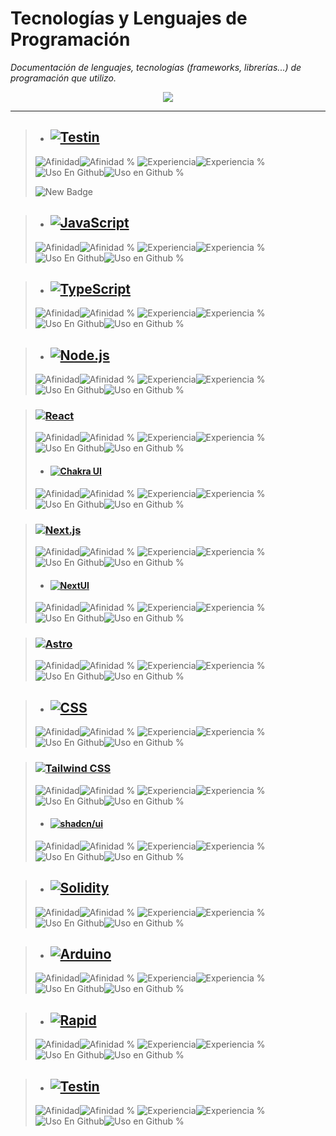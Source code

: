 # Tecnologías y Lenguajes de Programación
_Documentación de lenguajes, tecnologías (frameworks, librerías...) de programación que utilizo._


<p align="center">
<a href="#">
<img src="https://skillicons.dev/icons?i=solidity,ipfs,git,github,obsidian,md,html,css,styledcomponents,tailwind,threejs,react,js,ts,prisma,sqlite,mongodb,mysql,nextjs,nodejs,express,py,php,c,cpp,sentry,redux,firebase,vercel,bash,powershell,npm,vscode,notion,ableton,windows&perline=18" />
</a>
</p>


***


>- ## [![Testin](https://img.shields.io/badge/-Testin-007DD7?style=for-the-badge&logo=testin&logoColor=white)](https://www.testin.cn)
>![Afinidad](https://img.shields.io/badge/dynamic/json?url=https://raw.githubusercontent.com/SKRTEEEEEE/markdowns/main/sys/techs.json&query=$.testin.value&label=%F0%9F%92%97%20Afinidad&color=007DD7&style=flat&logo=testin)![Afinidad %](https://img.shields.io/badge/dynamic/json?url=https://raw.githubusercontent.com/SKRTEEEEEE/markdowns/main/sys/techs.json&query=$.testin.afinidad&color=007DD7&style=flat&label=%20&suffix=%25)
![Experiencia](https://img.shields.io/badge/dynamic/json?url=https://raw.githubusercontent.com/SKRTEEEEEE/markdowns/main/sys/techs.json&query=$.testin.valueexp&label=%F0%9F%8F%85%20Experiencia&color=007DD7&style=flat&logo=testin)![Experiencia %](https://img.shields.io/badge/dynamic/json?url=https://raw.githubusercontent.com/SKRTEEEEEE/markdowns/main/sys/techs.json&query=$.testin.experiencia&color=007DD7&style=flat&label=%20&suffix=%25)
![Uso En Github](https://img.shields.io/badge/dynamic/json?url=https://raw.githubusercontent.com/SKRTEEEEEE/markdowns/main/sys/techs.json&query=$.testin.valueuso&label=%F0%9F%98%BB%20Uso%20en%20github&color=007DD7&style=flat&logo=testin)![Uso en Github %](https://img.shields.io/badge/dynamic/json?url=https://raw.githubusercontent.com/SKRTEEEEEE/markdowns/main/sys/techs.json&query=$.testin.usogithub&color=007DD7&style=flat&label=%20&suffix=%25)
>
>![New Badge](https://img.shields.io/badge/%C2%A1_novedad_%F0%9F%91%8D_!-NEW_%F0%9F%93%A5_%F0%9F%97%92%EF%B8%8F-blue?style=social)

>- ## [![JavaScript](https://img.shields.io/badge/-JavaScript-F7DF1E?style=for-the-badge&logo=javascript&logoColor=black)](https://developer.mozilla.org/es/docs/Web/JavaScript)
>![Afinidad](https://img.shields.io/badge/dynamic/json?url=https://raw.githubusercontent.com/SKRTEEEEEE/markdowns/main/sys/techs.json&query=$.javascript.value&label=%F0%9F%92%97%20Afinidad&color=F7DF1E&style=flat&logo=javascript)![Afinidad %](https://img.shields.io/badge/dynamic/json?url=https://raw.githubusercontent.com/SKRTEEEEEE/markdowns/main/sys/techs.json&query=$.javascript.afinidad&color=F7DF1E&style=flat&label=%20&suffix=%25)
![Experiencia](https://img.shields.io/badge/dynamic/json?url=https://raw.githubusercontent.com/SKRTEEEEEE/markdowns/main/sys/techs.json&query=$.javascript.valueexp&label=%F0%9F%8F%85%20Experiencia&color=F7DF1E&style=flat&logo=javascript)![Experiencia %](https://img.shields.io/badge/dynamic/json?url=https://raw.githubusercontent.com/SKRTEEEEEE/markdowns/main/sys/techs.json&query=$.javascript.experiencia&color=F7DF1E&style=flat&label=%20&suffix=%25)
![Uso En Github](https://img.shields.io/badge/dynamic/json?url=https://raw.githubusercontent.com/SKRTEEEEEE/markdowns/main/sys/techs.json&query=$.javascript.valueuso&label=%F0%9F%98%BB%20Uso%20en%20github&color=F7DF1E&style=flat&logo=javascript)![Uso en Github %](https://img.shields.io/badge/dynamic/json?url=https://raw.githubusercontent.com/SKRTEEEEEE/markdowns/main/sys/techs.json&query=$.javascript.usogithub&color=F7DF1E&style=flat&label=%20&suffix=%25)

>- ## [![TypeScript](https://img.shields.io/badge/-TypeScript-3178C6?style=for-the-badge&logo=typescript&logoColor=white)](https://www.typescriptlang.org/branding)
>![Afinidad](https://img.shields.io/badge/dynamic/json?url=https://raw.githubusercontent.com/SKRTEEEEEE/markdowns/main/sys/techs.json&query=$.typescript.value&label=%F0%9F%92%97%20Afinidad&color=3178C6&style=flat&logo=typescript)![Afinidad %](https://img.shields.io/badge/dynamic/json?url=https://raw.githubusercontent.com/SKRTEEEEEE/markdowns/main/sys/techs.json&query=$.typescript.afinidad&color=3178C6&style=flat&label=%20&suffix=%25)
![Experiencia](https://img.shields.io/badge/dynamic/json?url=https://raw.githubusercontent.com/SKRTEEEEEE/markdowns/main/sys/techs.json&query=$.typescript.valueexp&label=%F0%9F%8F%85%20Experiencia&color=3178C6&style=flat&logo=typescript)![Experiencia %](https://img.shields.io/badge/dynamic/json?url=https://raw.githubusercontent.com/SKRTEEEEEE/markdowns/main/sys/techs.json&query=$.typescript.experiencia&color=3178C6&style=flat&label=%20&suffix=%25)
![Uso En Github](https://img.shields.io/badge/dynamic/json?url=https://raw.githubusercontent.com/SKRTEEEEEE/markdowns/main/sys/techs.json&query=$.typescript.valueuso&label=%F0%9F%98%BB%20Uso%20en%20github&color=3178C6&style=flat&logo=typescript)![Uso en Github %](https://img.shields.io/badge/dynamic/json?url=https://raw.githubusercontent.com/SKRTEEEEEE/markdowns/main/sys/techs.json&query=$.typescript.usogithub&color=3178C6&style=flat&label=%20&suffix=%25)

>- ## [![Node.js](https://img.shields.io/badge/-Node.js-5FA04E?style=for-the-badge&logo=nodedotjs&logoColor=black)](https://nodejs.org/en/about/branding)
>![Afinidad](https://img.shields.io/badge/dynamic/json?url=https://raw.githubusercontent.com/SKRTEEEEEE/markdowns/main/sys/techs.json&query=$.nodedotjs.value&label=%F0%9F%92%97%20Afinidad&color=5FA04E&style=flat&logo=nodedotjs)![Afinidad %](https://img.shields.io/badge/dynamic/json?url=https://raw.githubusercontent.com/SKRTEEEEEE/markdowns/main/sys/techs.json&query=$.nodedotjs.afinidad&color=5FA04E&style=flat&label=%20&suffix=%25)
![Experiencia](https://img.shields.io/badge/dynamic/json?url=https://raw.githubusercontent.com/SKRTEEEEEE/markdowns/main/sys/techs.json&query=$.nodedotjs.valueexp&label=%F0%9F%8F%85%20Experiencia&color=5FA04E&style=flat&logo=nodedotjs)![Experiencia %](https://img.shields.io/badge/dynamic/json?url=https://raw.githubusercontent.com/SKRTEEEEEE/markdowns/main/sys/techs.json&query=$.nodedotjs.experiencia&color=5FA04E&style=flat&label=%20&suffix=%25)
![Uso En Github](https://img.shields.io/badge/dynamic/json?url=https://raw.githubusercontent.com/SKRTEEEEEE/markdowns/main/sys/techs.json&query=$.nodedotjs.valueuso&label=%F0%9F%98%BB%20Uso%20en%20github&color=5FA04E&style=flat&logo=nodedotjs)![Uso en Github %](https://img.shields.io/badge/dynamic/json?url=https://raw.githubusercontent.com/SKRTEEEEEE/markdowns/main/sys/techs.json&query=$.nodedotjs.usogithub&color=5FA04E&style=flat&label=%20&suffix=%25)

> ### [![React](https://img.shields.io/badge/-React-61DAFB?style=for-the-badge&logo=react&logoColor=black)](https://github.com/facebook/create-react-app/blob/282c03f9525fdf8061ffa1ec50dce89296d916bd/test/fixtures/relative-paths/src/logo.svg)
>![Afinidad](https://img.shields.io/badge/dynamic/json?url=https://raw.githubusercontent.com/SKRTEEEEEE/markdowns/main/sys/techs.json&query=$.react.value&label=%F0%9F%92%97%20Afinidad&color=61DAFB&style=flat&logo=react)![Afinidad %](https://img.shields.io/badge/dynamic/json?url=https://raw.githubusercontent.com/SKRTEEEEEE/markdowns/main/sys/techs.json&query=$.react.afinidad&color=61DAFB&style=flat&label=%20&suffix=%25)
![Experiencia](https://img.shields.io/badge/dynamic/json?url=https://raw.githubusercontent.com/SKRTEEEEEE/markdowns/main/sys/techs.json&query=$.react.valueexp&label=%F0%9F%8F%85%20Experiencia&color=61DAFB&style=flat&logo=react)![Experiencia %](https://img.shields.io/badge/dynamic/json?url=https://raw.githubusercontent.com/SKRTEEEEEE/markdowns/main/sys/techs.json&query=$.react.experiencia&color=61DAFB&style=flat&label=%20&suffix=%25)
![Uso En Github](https://img.shields.io/badge/dynamic/json?url=https://raw.githubusercontent.com/SKRTEEEEEE/markdowns/main/sys/techs.json&query=$.react.valueuso&label=%F0%9F%98%BB%20Uso%20en%20github&color=61DAFB&style=flat&logo=react)![Uso en Github %](https://img.shields.io/badge/dynamic/json?url=https://raw.githubusercontent.com/SKRTEEEEEE/markdowns/main/sys/techs.json&query=$.react.usogithub&color=61DAFB&style=flat&label=%20&suffix=%25)
> - #### [![Chakra UI](https://img.shields.io/badge/-Chakra%20UI-319795?style=for-the-badge&logo=chakraui&logoColor=white)](https://github.com/chakra-ui/chakra-ui/blob/327e1624d22936abb43068e1f57054e43c9c6819/logo/logomark-colored.svg)
>![Afinidad](https://img.shields.io/badge/dynamic/json?url=https://raw.githubusercontent.com/SKRTEEEEEE/markdowns/main/sys/techs.json&query=$.chakraui.value&label=%F0%9F%92%97%20Afinidad&color=319795&style=flat&logo=chakraui)![Afinidad %](https://img.shields.io/badge/dynamic/json?url=https://raw.githubusercontent.com/SKRTEEEEEE/markdowns/main/sys/techs.json&query=$.chakraui.afinidad&color=319795&style=flat&label=%20&suffix=%25)
![Experiencia](https://img.shields.io/badge/dynamic/json?url=https://raw.githubusercontent.com/SKRTEEEEEE/markdowns/main/sys/techs.json&query=$.chakraui.valueexp&label=%F0%9F%8F%85%20Experiencia&color=319795&style=flat&logo=chakraui)![Experiencia %](https://img.shields.io/badge/dynamic/json?url=https://raw.githubusercontent.com/SKRTEEEEEE/markdowns/main/sys/techs.json&query=$.chakraui.experiencia&color=319795&style=flat&label=%20&suffix=%25)
![Uso En Github](https://img.shields.io/badge/dynamic/json?url=https://raw.githubusercontent.com/SKRTEEEEEE/markdowns/main/sys/techs.json&query=$.chakraui.valueuso&label=%F0%9F%98%BB%20Uso%20en%20github&color=319795&style=flat&logo=chakraui)![Uso en Github %](https://img.shields.io/badge/dynamic/json?url=https://raw.githubusercontent.com/SKRTEEEEEE/markdowns/main/sys/techs.json&query=$.chakraui.usogithub&color=319795&style=flat&label=%20&suffix=%25)

> ### [![Next.js](https://img.shields.io/badge/-Next.js-000000?style=for-the-badge&logo=nextdotjs&logoColor=white)](https://vercel.com/design/brands#next-js)
>![Afinidad](https://img.shields.io/badge/dynamic/json?url=https://raw.githubusercontent.com/SKRTEEEEEE/markdowns/main/sys/techs.json&query=$.nextdotjs.value&label=%F0%9F%92%97%20Afinidad&color=000000&style=flat&logo=nextdotjs)![Afinidad %](https://img.shields.io/badge/dynamic/json?url=https://raw.githubusercontent.com/SKRTEEEEEE/markdowns/main/sys/techs.json&query=$.nextdotjs.afinidad&color=000000&style=flat&label=%20&suffix=%25)
![Experiencia](https://img.shields.io/badge/dynamic/json?url=https://raw.githubusercontent.com/SKRTEEEEEE/markdowns/main/sys/techs.json&query=$.nextdotjs.valueexp&label=%F0%9F%8F%85%20Experiencia&color=000000&style=flat&logo=nextdotjs)![Experiencia %](https://img.shields.io/badge/dynamic/json?url=https://raw.githubusercontent.com/SKRTEEEEEE/markdowns/main/sys/techs.json&query=$.nextdotjs.experiencia&color=000000&style=flat&label=%20&suffix=%25)
![Uso En Github](https://img.shields.io/badge/dynamic/json?url=https://raw.githubusercontent.com/SKRTEEEEEE/markdowns/main/sys/techs.json&query=$.nextdotjs.valueuso&label=%F0%9F%98%BB%20Uso%20en%20github&color=000000&style=flat&logo=nextdotjs)![Uso en Github %](https://img.shields.io/badge/dynamic/json?url=https://raw.githubusercontent.com/SKRTEEEEEE/markdowns/main/sys/techs.json&query=$.nextdotjs.usogithub&color=000000&style=flat&label=%20&suffix=%25)
> - #### [![NextUI](https://img.shields.io/badge/-NextUI-000000?style=for-the-badge&logo=nextui&logoColor=white)](https://nextui.org/figma)
>![Afinidad](https://img.shields.io/badge/dynamic/json?url=https://raw.githubusercontent.com/SKRTEEEEEE/markdowns/main/sys/techs.json&query=$.nextui.value&label=%F0%9F%92%97%20Afinidad&color=000000&style=flat&logo=nextui)![Afinidad %](https://img.shields.io/badge/dynamic/json?url=https://raw.githubusercontent.com/SKRTEEEEEE/markdowns/main/sys/techs.json&query=$.nextui.afinidad&color=000000&style=flat&label=%20&suffix=%25)
![Experiencia](https://img.shields.io/badge/dynamic/json?url=https://raw.githubusercontent.com/SKRTEEEEEE/markdowns/main/sys/techs.json&query=$.nextui.valueexp&label=%F0%9F%8F%85%20Experiencia&color=000000&style=flat&logo=nextui)![Experiencia %](https://img.shields.io/badge/dynamic/json?url=https://raw.githubusercontent.com/SKRTEEEEEE/markdowns/main/sys/techs.json&query=$.nextui.experiencia&color=000000&style=flat&label=%20&suffix=%25)
![Uso En Github](https://img.shields.io/badge/dynamic/json?url=https://raw.githubusercontent.com/SKRTEEEEEE/markdowns/main/sys/techs.json&query=$.nextui.valueuso&label=%F0%9F%98%BB%20Uso%20en%20github&color=000000&style=flat&logo=nextui)![Uso en Github %](https://img.shields.io/badge/dynamic/json?url=https://raw.githubusercontent.com/SKRTEEEEEE/markdowns/main/sys/techs.json&query=$.nextui.usogithub&color=000000&style=flat&label=%20&suffix=%25)

> ### [![Astro](https://img.shields.io/badge/-Astro-BC52EE?style=for-the-badge&logo=astro&logoColor=black)](https://astro.build/press)
>![Afinidad](https://img.shields.io/badge/dynamic/json?url=https://raw.githubusercontent.com/SKRTEEEEEE/markdowns/main/sys/techs.json&query=$.astro.value&label=%F0%9F%92%97%20Afinidad&color=BC52EE&style=flat&logo=astro)![Afinidad %](https://img.shields.io/badge/dynamic/json?url=https://raw.githubusercontent.com/SKRTEEEEEE/markdowns/main/sys/techs.json&query=$.astro.afinidad&color=BC52EE&style=flat&label=%20&suffix=%25)
![Experiencia](https://img.shields.io/badge/dynamic/json?url=https://raw.githubusercontent.com/SKRTEEEEEE/markdowns/main/sys/techs.json&query=$.astro.valueexp&label=%F0%9F%8F%85%20Experiencia&color=BC52EE&style=flat&logo=astro)![Experiencia %](https://img.shields.io/badge/dynamic/json?url=https://raw.githubusercontent.com/SKRTEEEEEE/markdowns/main/sys/techs.json&query=$.astro.experiencia&color=BC52EE&style=flat&label=%20&suffix=%25)
![Uso En Github](https://img.shields.io/badge/dynamic/json?url=https://raw.githubusercontent.com/SKRTEEEEEE/markdowns/main/sys/techs.json&query=$.astro.valueuso&label=%F0%9F%98%BB%20Uso%20en%20github&color=BC52EE&style=flat&logo=astro)![Uso en Github %](https://img.shields.io/badge/dynamic/json?url=https://raw.githubusercontent.com/SKRTEEEEEE/markdowns/main/sys/techs.json&query=$.astro.usogithub&color=BC52EE&style=flat&label=%20&suffix=%25)

>- ## [![CSS](https://img.shields.io/badge/-CSS-663399?style=for-the-badge&logo=css&logoColor=white)](https://github.com/CSS-Next/logo.css/blob/bacc20878227204b283c68a6b935f8279e06b0cd/css.svg)
>![Afinidad](https://img.shields.io/badge/dynamic/json?url=https://raw.githubusercontent.com/SKRTEEEEEE/markdowns/main/sys/techs.json&query=$.css.value&label=%F0%9F%92%97%20Afinidad&color=663399&style=flat&logo=css)![Afinidad %](https://img.shields.io/badge/dynamic/json?url=https://raw.githubusercontent.com/SKRTEEEEEE/markdowns/main/sys/techs.json&query=$.css.afinidad&color=663399&style=flat&label=%20&suffix=%25)
![Experiencia](https://img.shields.io/badge/dynamic/json?url=https://raw.githubusercontent.com/SKRTEEEEEE/markdowns/main/sys/techs.json&query=$.css.valueexp&label=%F0%9F%8F%85%20Experiencia&color=663399&style=flat&logo=css)![Experiencia %](https://img.shields.io/badge/dynamic/json?url=https://raw.githubusercontent.com/SKRTEEEEEE/markdowns/main/sys/techs.json&query=$.css.experiencia&color=663399&style=flat&label=%20&suffix=%25)
![Uso En Github](https://img.shields.io/badge/dynamic/json?url=https://raw.githubusercontent.com/SKRTEEEEEE/markdowns/main/sys/techs.json&query=$.css.valueuso&label=%F0%9F%98%BB%20Uso%20en%20github&color=663399&style=flat&logo=css)![Uso en Github %](https://img.shields.io/badge/dynamic/json?url=https://raw.githubusercontent.com/SKRTEEEEEE/markdowns/main/sys/techs.json&query=$.css.usogithub&color=663399&style=flat&label=%20&suffix=%25)

> ### [![Tailwind CSS](https://img.shields.io/badge/-Tailwind%20CSS-06B6D4?style=for-the-badge&logo=tailwindcss&logoColor=black)](https://tailwindcss.com/brand)
>![Afinidad](https://img.shields.io/badge/dynamic/json?url=https://raw.githubusercontent.com/SKRTEEEEEE/markdowns/main/sys/techs.json&query=$.tailwindcss.value&label=%F0%9F%92%97%20Afinidad&color=06B6D4&style=flat&logo=tailwindcss)![Afinidad %](https://img.shields.io/badge/dynamic/json?url=https://raw.githubusercontent.com/SKRTEEEEEE/markdowns/main/sys/techs.json&query=$.tailwindcss.afinidad&color=06B6D4&style=flat&label=%20&suffix=%25)
![Experiencia](https://img.shields.io/badge/dynamic/json?url=https://raw.githubusercontent.com/SKRTEEEEEE/markdowns/main/sys/techs.json&query=$.tailwindcss.valueexp&label=%F0%9F%8F%85%20Experiencia&color=06B6D4&style=flat&logo=tailwindcss)![Experiencia %](https://img.shields.io/badge/dynamic/json?url=https://raw.githubusercontent.com/SKRTEEEEEE/markdowns/main/sys/techs.json&query=$.tailwindcss.experiencia&color=06B6D4&style=flat&label=%20&suffix=%25)
![Uso En Github](https://img.shields.io/badge/dynamic/json?url=https://raw.githubusercontent.com/SKRTEEEEEE/markdowns/main/sys/techs.json&query=$.tailwindcss.valueuso&label=%F0%9F%98%BB%20Uso%20en%20github&color=06B6D4&style=flat&logo=tailwindcss)![Uso en Github %](https://img.shields.io/badge/dynamic/json?url=https://raw.githubusercontent.com/SKRTEEEEEE/markdowns/main/sys/techs.json&query=$.tailwindcss.usogithub&color=06B6D4&style=flat&label=%20&suffix=%25)
> - #### [![shadcn/ui](https://img.shields.io/badge/-shadcn/ui-000000?style=for-the-badge&logo=shadcnui&logoColor=white)](https://ui.shadcn.com)
>![Afinidad](https://img.shields.io/badge/dynamic/json?url=https://raw.githubusercontent.com/SKRTEEEEEE/markdowns/main/sys/techs.json&query=$.shadcnui.value&label=%F0%9F%92%97%20Afinidad&color=000000&style=flat&logo=shadcnui)![Afinidad %](https://img.shields.io/badge/dynamic/json?url=https://raw.githubusercontent.com/SKRTEEEEEE/markdowns/main/sys/techs.json&query=$.shadcnui.afinidad&color=000000&style=flat&label=%20&suffix=%25)
![Experiencia](https://img.shields.io/badge/dynamic/json?url=https://raw.githubusercontent.com/SKRTEEEEEE/markdowns/main/sys/techs.json&query=$.shadcnui.valueexp&label=%F0%9F%8F%85%20Experiencia&color=000000&style=flat&logo=shadcnui)![Experiencia %](https://img.shields.io/badge/dynamic/json?url=https://raw.githubusercontent.com/SKRTEEEEEE/markdowns/main/sys/techs.json&query=$.shadcnui.experiencia&color=000000&style=flat&label=%20&suffix=%25)
![Uso En Github](https://img.shields.io/badge/dynamic/json?url=https://raw.githubusercontent.com/SKRTEEEEEE/markdowns/main/sys/techs.json&query=$.shadcnui.valueuso&label=%F0%9F%98%BB%20Uso%20en%20github&color=000000&style=flat&logo=shadcnui)![Uso en Github %](https://img.shields.io/badge/dynamic/json?url=https://raw.githubusercontent.com/SKRTEEEEEE/markdowns/main/sys/techs.json&query=$.shadcnui.usogithub&color=000000&style=flat&label=%20&suffix=%25)

>- ## [![Solidity](https://img.shields.io/badge/-Solidity-363636?style=for-the-badge&logo=solidity&logoColor=white)](https://docs.soliditylang.org/en/v0.8.6/brand-guide.html)
>![Afinidad](https://img.shields.io/badge/dynamic/json?url=https://raw.githubusercontent.com/SKRTEEEEEE/markdowns/main/sys/techs.json&query=$.solidity.value&label=%F0%9F%92%97%20Afinidad&color=363636&style=flat&logo=solidity)![Afinidad %](https://img.shields.io/badge/dynamic/json?url=https://raw.githubusercontent.com/SKRTEEEEEE/markdowns/main/sys/techs.json&query=$.solidity.afinidad&color=363636&style=flat&label=%20&suffix=%25)
![Experiencia](https://img.shields.io/badge/dynamic/json?url=https://raw.githubusercontent.com/SKRTEEEEEE/markdowns/main/sys/techs.json&query=$.solidity.valueexp&label=%F0%9F%8F%85%20Experiencia&color=363636&style=flat&logo=solidity)![Experiencia %](https://img.shields.io/badge/dynamic/json?url=https://raw.githubusercontent.com/SKRTEEEEEE/markdowns/main/sys/techs.json&query=$.solidity.experiencia&color=363636&style=flat&label=%20&suffix=%25)
![Uso En Github](https://img.shields.io/badge/dynamic/json?url=https://raw.githubusercontent.com/SKRTEEEEEE/markdowns/main/sys/techs.json&query=$.solidity.valueuso&label=%F0%9F%98%BB%20Uso%20en%20github&color=363636&style=flat&logo=solidity)![Uso en Github %](https://img.shields.io/badge/dynamic/json?url=https://raw.githubusercontent.com/SKRTEEEEEE/markdowns/main/sys/techs.json&query=$.solidity.usogithub&color=363636&style=flat&label=%20&suffix=%25)

>- ## [![Arduino](https://img.shields.io/badge/-Arduino-00878F?style=for-the-badge&logo=arduino&logoColor=white)](https://www.arduino.cc)
>![Afinidad](https://img.shields.io/badge/dynamic/json?url=https://raw.githubusercontent.com/SKRTEEEEEE/markdowns/main/sys/techs.json&query=$.arduino.value&label=%F0%9F%92%97%20Afinidad&color=00878F&style=flat&logo=arduino)![Afinidad %](https://img.shields.io/badge/dynamic/json?url=https://raw.githubusercontent.com/SKRTEEEEEE/markdowns/main/sys/techs.json&query=$.arduino.afinidad&color=00878F&style=flat&label=%20&suffix=%25)
![Experiencia](https://img.shields.io/badge/dynamic/json?url=https://raw.githubusercontent.com/SKRTEEEEEE/markdowns/main/sys/techs.json&query=$.arduino.valueexp&label=%F0%9F%8F%85%20Experiencia&color=00878F&style=flat&logo=arduino)![Experiencia %](https://img.shields.io/badge/dynamic/json?url=https://raw.githubusercontent.com/SKRTEEEEEE/markdowns/main/sys/techs.json&query=$.arduino.experiencia&color=00878F&style=flat&label=%20&suffix=%25)
![Uso En Github](https://img.shields.io/badge/dynamic/json?url=https://raw.githubusercontent.com/SKRTEEEEEE/markdowns/main/sys/techs.json&query=$.arduino.valueuso&label=%F0%9F%98%BB%20Uso%20en%20github&color=00878F&style=flat&logo=arduino)![Uso en Github %](https://img.shields.io/badge/dynamic/json?url=https://raw.githubusercontent.com/SKRTEEEEEE/markdowns/main/sys/techs.json&query=$.arduino.usogithub&color=00878F&style=flat&label=%20&suffix=%25)

>- ## [![Rapid](https://img.shields.io/badge/-Rapid-0055DA?style=for-the-badge&logo=rapid&logoColor=white)](https://rapidapi.com)
>![Afinidad](https://img.shields.io/badge/dynamic/json?url=https://raw.githubusercontent.com/SKRTEEEEEE/markdowns/main/sys/techs.json&query=$.rapid.value&label=%F0%9F%92%97%20Afinidad&color=0055DA&style=flat&logo=rapid)![Afinidad %](https://img.shields.io/badge/dynamic/json?url=https://raw.githubusercontent.com/SKRTEEEEEE/markdowns/main/sys/techs.json&query=$.rapid.afinidad&color=0055DA&style=flat&label=%20&suffix=%25)
![Experiencia](https://img.shields.io/badge/dynamic/json?url=https://raw.githubusercontent.com/SKRTEEEEEE/markdowns/main/sys/techs.json&query=$.rapid.valueexp&label=%F0%9F%8F%85%20Experiencia&color=0055DA&style=flat&logo=rapid)![Experiencia %](https://img.shields.io/badge/dynamic/json?url=https://raw.githubusercontent.com/SKRTEEEEEE/markdowns/main/sys/techs.json&query=$.rapid.experiencia&color=0055DA&style=flat&label=%20&suffix=%25)
![Uso En Github](https://img.shields.io/badge/dynamic/json?url=https://raw.githubusercontent.com/SKRTEEEEEE/markdowns/main/sys/techs.json&query=$.rapid.valueuso&label=%F0%9F%98%BB%20Uso%20en%20github&color=0055DA&style=flat&logo=rapid)![Uso en Github %](https://img.shields.io/badge/dynamic/json?url=https://raw.githubusercontent.com/SKRTEEEEEE/markdowns/main/sys/techs.json&query=$.rapid.usogithub&color=0055DA&style=flat&label=%20&suffix=%25)

>- ## [![Testin](https://img.shields.io/badge/-Testin-007DD7?style=for-the-badge&logo=testin&logoColor=white)](https://www.testin.cn)
>![Afinidad](https://img.shields.io/badge/dynamic/json?url=https://raw.githubusercontent.com/SKRTEEEEEE/markdowns/main/sys/techs.json&query=$.testin.value&label=%F0%9F%92%97%20Afinidad&color=007DD7&style=flat&logo=testin)![Afinidad %](https://img.shields.io/badge/dynamic/json?url=https://raw.githubusercontent.com/SKRTEEEEEE/markdowns/main/sys/techs.json&query=$.testin.afinidad&color=007DD7&style=flat&label=%20&suffix=%25)
![Experiencia](https://img.shields.io/badge/dynamic/json?url=https://raw.githubusercontent.com/SKRTEEEEEE/markdowns/main/sys/techs.json&query=$.testin.valueexp&label=%F0%9F%8F%85%20Experiencia&color=007DD7&style=flat&logo=testin)![Experiencia %](https://img.shields.io/badge/dynamic/json?url=https://raw.githubusercontent.com/SKRTEEEEEE/markdowns/main/sys/techs.json&query=$.testin.experiencia&color=007DD7&style=flat&label=%20&suffix=%25)
![Uso En Github](https://img.shields.io/badge/dynamic/json?url=https://raw.githubusercontent.com/SKRTEEEEEE/markdowns/main/sys/techs.json&query=$.testin.valueuso&label=%F0%9F%98%BB%20Uso%20en%20github&color=007DD7&style=flat&logo=testin)![Uso en Github %](https://img.shields.io/badge/dynamic/json?url=https://raw.githubusercontent.com/SKRTEEEEEE/markdowns/main/sys/techs.json&query=$.testin.usogithub&color=007DD7&style=flat&label=%20&suffix=%25)